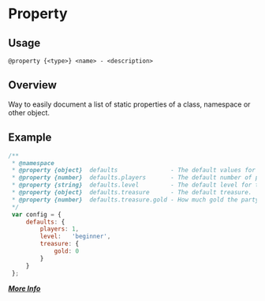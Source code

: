 # Property

## Usage
`@property {<type>} <name> - <description>`
 
## Overview
Way to easily document a list of static properties of a class, namespace or other object.

## Example
```javascript
/**
 * @namespace
 * @property {object}  defaults               - The default values for parties.
 * @property {number}  defaults.players       - The default number of players.
 * @property {string}  defaults.level         - The default level for the party.
 * @property {object}  defaults.treasure      - The default treasure.
 * @property {number}  defaults.treasure.gold - How much gold the party starts with.
 */
 var config = {
     defaults: {
         players: 1,
         level:   'beginner',
         treasure: {
             gold: 0
         }
     }
 };
```

**[_More Info_](http://usejsdoc.org/tags-property.html)**
